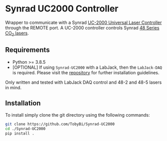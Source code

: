 # Synrad UC2000 Controller

Wrapper to communicate with a Synrad [UC-2000 Universal Laser Controller](https://synrad.com/en/products/accessories/uc-2000) through the REMOTE port. A UC-2000 controller controls Synrad [48 Series CO<sub>2</sub> lasers](https://synrad.com/en/products/lasers/48-series).

## Requirements
- Python >= 3.8.5
- [OPTIONAL] If using `Synrad-UC2000` with a LabJack, then the `LabJack-DAQ` is required. Please visit the [repository](https://github.com/TobyBi/LabJack-DAQ) for further installation guidelines.

Only written and tested with LabJack DAQ control and 48-2 and 48-5 lasers in mind.

## Installation

To install simply clone the git directory using the following commands:

```bash
git clone https://github.com/TobyBi/Synrad-UC2000
cd ./Synrad-UC2000
pip install .
```
